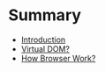 # Summary

- [Introduction](README.md)
- [Virtual DOM?](virtualdom.md)
- [How Browser Work?](how_browser_works.md)
